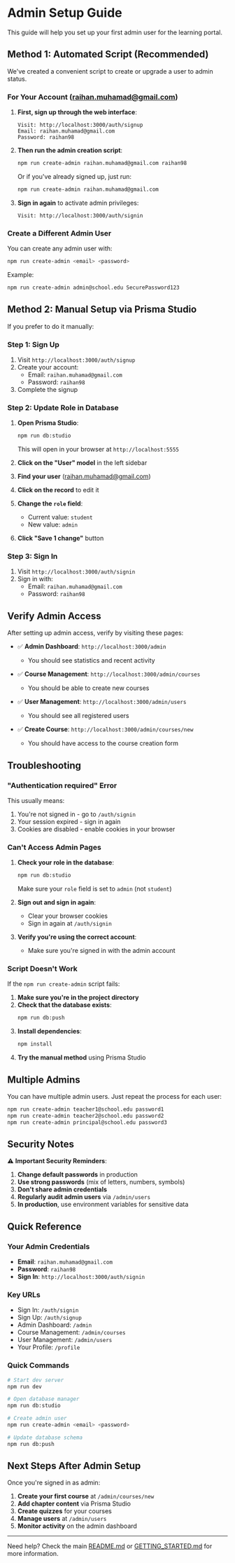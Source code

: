 # Admin Setup Guide

This guide will help you set up your first admin user for the learning portal.

## Method 1: Automated Script (Recommended)

We've created a convenient script to create or upgrade a user to admin status.

### For Your Account (raihan.muhamad@gmail.com)

1. **First, sign up through the web interface**:
   ```
   Visit: http://localhost:3000/auth/signup
   Email: raihan.muhamad@gmail.com
   Password: raihan98
   ```

2. **Then run the admin creation script**:
   ```bash
   npm run create-admin raihan.muhamad@gmail.com raihan98
   ```

   Or if you've already signed up, just run:
   ```bash
   npm run create-admin raihan.muhamad@gmail.com
   ```

3. **Sign in again** to activate admin privileges:
   ```
   Visit: http://localhost:3000/auth/signin
   ```

### Create a Different Admin User

You can create any admin user with:

```bash
npm run create-admin <email> <password>
```

Example:
```bash
npm run create-admin admin@school.edu SecurePassword123
```

## Method 2: Manual Setup via Prisma Studio

If you prefer to do it manually:

### Step 1: Sign Up

1. Visit `http://localhost:3000/auth/signup`
2. Create your account:
   - Email: `raihan.muhamad@gmail.com`
   - Password: `raihan98`
3. Complete the signup

### Step 2: Update Role in Database

1. **Open Prisma Studio**:
   ```bash
   npm run db:studio
   ```
   This will open in your browser at `http://localhost:5555`

2. **Click on the "User" model** in the left sidebar

3. **Find your user** (raihan.muhamad@gmail.com)

4. **Click on the record** to edit it

5. **Change the `role` field**:
   - Current value: `student`
   - New value: `admin`

6. **Click "Save 1 change"** button

### Step 3: Sign In

1. Visit `http://localhost:3000/auth/signin`
2. Sign in with:
   - Email: `raihan.muhamad@gmail.com`
   - Password: `raihan98`

## Verify Admin Access

After setting up admin access, verify by visiting these pages:

- ✅ **Admin Dashboard**: `http://localhost:3000/admin`
  - You should see statistics and recent activity

- ✅ **Course Management**: `http://localhost:3000/admin/courses`
  - You should be able to create new courses

- ✅ **User Management**: `http://localhost:3000/admin/users`
  - You should see all registered users

- ✅ **Create Course**: `http://localhost:3000/admin/courses/new`
  - You should have access to the course creation form

## Troubleshooting

### "Authentication required" Error

This usually means:
1. You're not signed in - go to `/auth/signin`
2. Your session expired - sign in again
3. Cookies are disabled - enable cookies in your browser

### Can't Access Admin Pages

1. **Check your role in the database**:
   ```bash
   npm run db:studio
   ```
   Make sure your `role` field is set to `admin` (not `student`)

2. **Sign out and sign in again**:
   - Clear your browser cookies
   - Sign in again at `/auth/signin`

3. **Verify you're using the correct account**:
   - Make sure you're signed in with the admin account

### Script Doesn't Work

If the `npm run create-admin` script fails:

1. **Make sure you're in the project directory**
2. **Check that the database exists**:
   ```bash
   npm run db:push
   ```
3. **Install dependencies**:
   ```bash
   npm install
   ```
4. **Try the manual method** using Prisma Studio

## Multiple Admins

You can have multiple admin users. Just repeat the process for each user:

```bash
npm run create-admin teacher1@school.edu password1
npm run create-admin teacher2@school.edu password2
npm run create-admin principal@school.edu password3
```

## Security Notes

⚠️ **Important Security Reminders**:

1. **Change default passwords** in production
2. **Use strong passwords** (mix of letters, numbers, symbols)
3. **Don't share admin credentials**
4. **Regularly audit admin users** via `/admin/users`
5. **In production**, use environment variables for sensitive data

## Quick Reference

### Your Admin Credentials
- **Email**: `raihan.muhamad@gmail.com`
- **Password**: `raihan98`
- **Sign In**: `http://localhost:3000/auth/signin`

### Key URLs
- Sign In: `/auth/signin`
- Sign Up: `/auth/signup`
- Admin Dashboard: `/admin`
- Course Management: `/admin/courses`
- User Management: `/admin/users`
- Your Profile: `/profile`

### Quick Commands
```bash
# Start dev server
npm run dev

# Open database manager
npm run db:studio

# Create admin user
npm run create-admin <email> <password>

# Update database schema
npm run db:push
```

## Next Steps After Admin Setup

Once you're signed in as admin:

1. **Create your first course** at `/admin/courses/new`
2. **Add chapter content** via Prisma Studio
3. **Create quizzes** for your courses
4. **Manage users** at `/admin/users`
5. **Monitor activity** on the admin dashboard

---

Need help? Check the main [README.md](./README.md) or [GETTING_STARTED.md](./GETTING_STARTED.md) for more information.


